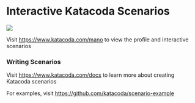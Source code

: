 # Interactive Katacoda Scenarios

[![](http://shields.katacoda.com/katacoda/mano/count.svg)](https://www.katacoda.com/mano "Get your profile on Katacoda.com")

Visit https://www.katacoda.com/mano to view the profile and interactive scenarios

### Writing Scenarios
Visit https://www.katacoda.com/docs to learn more about creating Katacoda scenarios

For examples, visit https://github.com/katacoda/scenario-example
